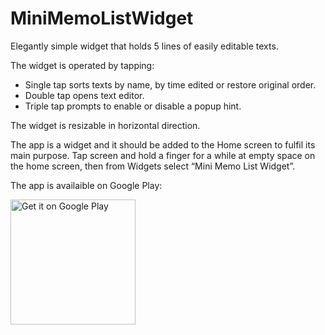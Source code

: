# MiniMemoListWidget

Elegantly simple widget that holds 5 lines of easily editable texts.

The widget is operated by tapping:
- Single tap sorts texts by name, by time edited or restore original order.
- Double tap opens text editor.
- Triple tap prompts to enable or disable a popup hint.

The widget is resizable in horizontal direction.

The app is a widget and it should be added to the Home screen to fulfil its main purpose.
Tap screen and hold a finger for a while at empty space on the home screen, then 
from Widgets select “Mini Memo List Widget”.

The app is availaible on Google Play:

<a href="https://play.google.com/store/apps/details?id=fi.mabrosim.memowidget" target="top">
   <img alt="Get it on Google Play"
        src="https://play.google.com/intl/en_us/badges/images/apps/en-play-badge.png" width="200"/>
</a>
